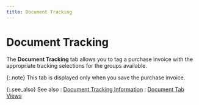 ```yaml
---
title: Document Tracking
---
```


# Document Tracking


The **Document Tracking** tab allows  you to tag a purchase invoice with the appropriate tracking selections  for the groups available.


{:.note}
This tab is displayed only when you save the  purchase invoice.


{:.see_also}
See also
: [Document  Tracking Information]({{site.pp_baseurl}}/purc-proc/doc-profile/contents/tabs/doc-track-info/document_tracking_information_doc_tab_views_purch_doc_content.html)
: [Document  Tab Views]({{site.pp_baseurl}}/misc/document_tab_views_pi_step_by_step_pur.html)
